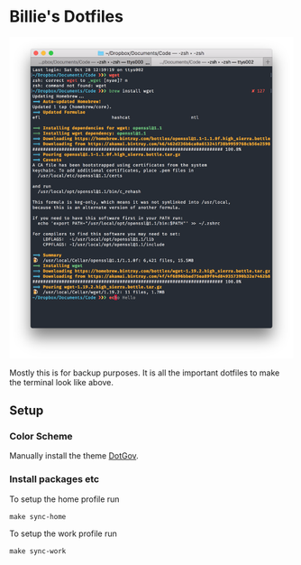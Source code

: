 # Billie's Dotfiles

![Image of my terminal](screenshot.png)

Mostly this is for backup purposes. It is all the important dotfiles to make the terminal look like above.

## Setup

### Color Scheme

Manually install the theme [DotGov](https://github.com/lysyi3m/macos-terminal-themes#dotgov).

### Install packages etc

To setup the home profile run

```
make sync-home
```

To setup the work profile run

```
make sync-work
```
